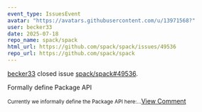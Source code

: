 ```yaml
---
event_type: IssuesEvent
avatar: "https://avatars.githubusercontent.com/u/13971568?"
user: becker33
date: 2025-07-18
repo_name: spack/spack
html_url: https://github.com/spack/spack/issues/49536
repo_url: https://github.com/spack/spack
---
```


<a href='https://github.com/becker33' target='_blank'>becker33</a> closed issue <a href='https://github.com/spack/spack/issues/49536' target='_blank'>spack/spack#49536</a>.

<p>Formally define Package API</p><small>Currently we informally define the Package API here:...</small><a href='https://github.com/spack/spack/issues/49536' target='_blank'>View Comment</a>
